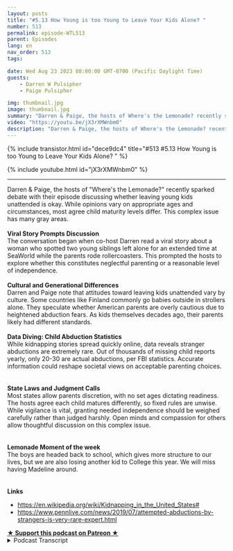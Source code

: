 ```yaml
---
layout: posts
title: "#5.13 How Young is too Young to Leave Your Kids Alone? "
number: 513
permalink: episode-WTL513
parent: Episodes
lang: en
nav_order: 513
tags:

date: Wed Aug 23 2023 08:00:00 GMT-0700 (Pacific Daylight Time)
guests:
    - Darren W Pulsipher
    - Paige Pulsipher

img: thumbnail.jpg
image: thumbnail.jpg
summary: "Darren & Paige, the hosts of Where's the Lemonade? recently sparked debate with their episode discussing whether leaving young kids unattended is okay. While opinions vary on appropriate ages and circumstances, most agree child maturity levels differ."
video: "https://youtu.be/jX3rXMWnbm0"
description: "Darren & Paige, the hosts of Where's the Lemonade? recently sparked debate with their episode discussing whether leaving young kids unattended is okay. While opinions vary on appropriate ages and circumstances, most agree child maturity levels differ."
---
```


<div>
{% include transistor.html id="dece9dc4" title="#513 #5.13 How Young is too Young to Leave Your Kids Alone? " %}

{% include youtube.html id="jX3rXMWnbm0" %}
</div>

---

<html><head></head><body><div>Darren &amp; Paige, the hosts of "Where's the Lemonade?" recently sparked debate with their episode discussing whether leaving young kids unattended is okay. While opinions vary on appropriate ages and circumstances, most agree child maturity levels differ. This complex issue has many gray areas.</div><div><strong><br>Viral Story Prompts Discussion</strong></div><div>The conversation began when co-host Darren read a viral story about a woman who spotted two young siblings left alone for an extended time at SeaWorld while the parents rode rollercoasters. This prompted the hosts to explore whether this constitutes neglectful parenting or a reasonable level of independence.<br><br></div><div><strong>Cultural and Generational Differences</strong></div><div>Darren and Paige note that attitudes toward leaving kids unattended vary by culture. Some countries like Finland commonly go babies outside in strollers alone. They speculate whether American parents are overly cautious due to heightened abduction fears. As kids themselves decades ago, their parents likely had different standards.<br><br></div><div><strong>Data Diving: Child Abduction Statistics</strong></div><div>While kidnapping stories spread quickly online, data reveals stranger abductions are extremely rare. Out of thousands of missing child reports yearly, only 20-30 are actual abductions, per FBI statistics. Accurate information could reshape societal views on acceptable parenting choices.<br><br></div><div><strong><br>State Laws and Judgment Calls<br></strong>Most states allow parents discretion, with no set ages dictating readiness. The hosts agree each child matures differently, so fixed rules are unwise. While vigilance is vital, granting needed independence should be weighed carefully rather than judged harshly. Open minds and compassion for others allow thoughtful discussion on this complex issue.<br><br></div><div><strong><br>Lemonade Moment of the week<br></strong>The boys are headed back to school, which gives more structure to our lives, but we are also losing another kid to College this year. We will miss having Madeline around.<br><br></div><div><strong><br>Links</strong></div><ul><li><a href="https://en.wikipedia.org/wiki/Kidnapping_in_the_United_States#">https://en.wikipedia.org/wiki/Kidnapping_in_the_United_States#</a></li><li><a href="https://www.pennlive.com/news/2019/07/attempted-abductions-by-strangers-is-very-rare-expert.html">https://www.pennlive.com/news/2019/07/attempted-abductions-by-strangers-is-very-rare-expert.html</a></li></ul>
<strong>
  <a href="https://www.patreon.com/wheresthelemonade" target="_donate" rel="payment" title="★ Support this podcast on Patreon ★">★ Support this podcast on Patreon ★</a>
</strong></body></html>

<details>
<summary> Podcast Transcript </summary>

<p>﻿1</p>
<p>This topic came aboutbecause you were reading your newsreelsand you read this watch and.</p>
<p>Yeah, mostly.</p>
<p>Mostly watching your newsreels.</p>
<p>And you came across this.</p>
<p>Oh, it was flame bait.</p>
<p>It was all over.</p>
<p>All over the Internet, right?</p>
<p>Yeah, It was an article aboutwhat was an article.</p>
<p>It was a real that someone had postedabout how she was at SeaWorld.</p>
<p>And she noticed thatthere is a childstanding there, a 7 to 8 year old.</p>
<p>She wasn't exactly sure.</p>
<p>Standing there next to a stroller that hadwhat she thought was aa1 month old.</p>
<p>And they were alone for several minutes.</p>
<p>And then it was like</p>
<p>So she walks over there and is like,what's going on?</p>
<p>And this little girl is like,</p>
<p>My parents are on a roller coaster.</p>
<p>And this man was like, What?</p>
<p>Well, wait, wait.</p>
<p>You said seven years old.</p>
<p>But it waswe were not sure how old she was.</p>
<p>In the article.</p>
<p>She says seven, seven, ten, nine.</p>
<p>Okay. Well, let's talk about that first.</p>
<p>Yes, there's a huge difference betweena seven year old and a nine year old.</p>
<p>Huge difference.</p>
<p>I mean, that's 20% of their life or well,what, 18% of their life to that point?</p>
<p>That's a big difference, right?</p>
<p>I mean, there's a lot of maturitybetween a nine year old and a seven.</p>
<p>Oh, I mean, huge, honestly, especiallyif she was just seven or almost ten.</p>
<p>Yeah, right. That's huge. So,</p>
<p>I don't know.</p>
<p>This lady just said a 7 to 9 year old.</p>
<p>So that yes, that is a huge difference.</p>
<p>She ends up standing therewith the little girland the newborn parents were gonefor 25 minutes.</p>
<p>So this person says.</p>
<p>Okay, so 25 minutes.</p>
<p>All right.</p>
<p>So this lady gets SeaWorldemployee involved.</p>
<p>You know,she waits until the parents get there.</p>
<p>And, you know, she'she's very upset that they've been left.</p>
<p>We're 25.</p>
<p>So we decided we would talk about this.</p>
<p>So what do you think? What what'swhat's your opinion on my.</p>
<p>First opinion is my job.</p>
<p>Mind your own business.</p>
<p>But at the same time, a seven year old.</p>
<p>A ten year old. Okay, maybe.</p>
<p>And how old was the baby?</p>
<p>How old?</p>
<p>She said she thought the baby look likea newborn, that she thought maybe a month.</p>
<p>She wasn't sure of either age.</p>
<p>She was. Yes. All right.</p>
<p>So and then sheshe said the baby was crying.</p>
<p>And and so I know.</p>
<p>That's one of those. Hard right now.</p>
<p>My first gut reaction is mindyour own business.</p>
<p>But then my my second gut reaction wouldbe, ah, then, you know, I think about it.</p>
<p>It's like, all right, you've abandonedyour child to go on a rollercoaster.</p>
<p>Hey, it's also be a really good rollercoaster.</p>
<p>Well, maybe it waswhile you like roller coasters.</p>
<p>I don't. Yeah, so.</p>
<p>But I mean, so what?</p>
<p>So the lady that posted it,obviously she was concerned.</p>
<p>Right nowthere was a lotof mixed reactions to her posting this.</p>
<p>Right. Right.</p>
<p>So there were reactions of what you justsaid.</p>
<p>Mind your own business.</p>
<p>Why are you getting in people's business?</p>
<p>Right.</p>
<p>I would say 80% of the reaction, though,was how dare, how dare these peopleleave their children?</p>
<p>How dare these people leave themto go on a roller coaster?</p>
<p>How selfish can you be?</p>
<p>Yes, he I had both of those emotionsin a very short period time.</p>
<p>So. Yeah.</p>
<p>So. Okay. So let's say for.</p>
<p>All right, what got one more?</p>
<p>Did she nameor take pictures of these kidsor was that on the Internetor just no story?</p>
<p>She did not know there was no nameand there was.</p>
<p>Nope, There was no gate.</p>
<p>The camera was was pacing like the groundbecause she didn't want the kids right.</p>
<p>Oh, so it was a video reel?</p>
<p>It was a video.</p>
<p>Yes, it was a video video reel.</p>
<p>And it was like facing the groundthe whole time.</p>
<p>So which was the right thing to do, right?</p>
<p>Yeah, that's.</p>
<p>That's different.</p>
<p>She has no businessposting. Yeah. No, no, no, no.</p>
<p>These kids faces or even their parents.</p>
<p>Right. Right.</p>
<p>So the camera was, like, facing downthe. Whyis it so why is that so different for you?</p>
<p>Why is a video different than an article?</p>
<p>Because it makes it more real.</p>
<p>Okay. You know what I mean?</p>
<p>Because if it's an article, it's postfacto.</p>
<p>I, i, i, this is what happened.</p>
<p>But a videoshe's like in the moment doing it. Yes.</p>
<p>So or.</p>
<p>Like,you know that she's telling the truthmore than an article you're like, oh, but.</p>
<p>Possibly possibly you didn't see the kids.</p>
<p>No, but I mean you you,you saw like the feet of the kid.</p>
<p>You saw the stroller,</p>
<p>Like she was just making surethat she wasn't showing their face.</p>
<p>Like.</p>
<p>Yeah, yeah, that that was tricky.</p>
<p>Why? Why did she get the video out?</p>
<p>Oh, well.</p>
<p>Why do you think.</p>
<p>To have something beat on on the. Ground?</p>
<p>She could get some foul.</p>
<p>I mean, obviously,if she just cared about the kids,she wouldn't have pulled her video out.</p>
<p>You know what I mean?</p>
<p>Oh, cause.</p>
<p>She, you know, wanted some of themviews of views, Right?</p>
<p>Like, you know, parents leave childrento go on roller coaster, right?</p>
<p>That's the.</p>
<p>That's the. Yeah, that's the tagline.</p>
<p>So, yes, if she just was concerned,the video would not have come out.</p>
<p>All right. But yeah.</p>
<p>All right.</p>
<p>So let'sright or wrong, whatever she did. Yes.</p>
<p>Right.</p>
<p>Let's talk about what is the youngest agethat you can leave?</p>
<p>Well, first of all, okay.</p>
<p>I want to know,would we have done something like thatif we went to that?</p>
<p>We've never been to zerowith the little kid, you and I.</p>
<p>No, no, no. We've been to Legoland.</p>
<p>We've been to Disneyland.</p>
<p>We've been to Universal. No, we wouldn't.</p>
<p>We would. I would never.</p>
<p>Know. I would never.</p>
<p>But you know what?</p>
<p>And we talked about this earlier.</p>
<p>In other countries, they leave their kidsoutside all the time. Yes.</p>
<p>Was it Finland, mainland? Yeah.</p>
<p>Like they literally the coffee shopsjust have strollers lined up outsideand they're not empty.</p>
<p>The strollers have you know,they have their babies in them.</p>
<p>It's like what is going on.</p>
<p>So yeah, that'sa they have a very safe country as well.</p>
<p>Very safe country.</p>
<p>That's something we're going to get toas well. Well, all right.</p>
<p>They have a very safe.</p>
<p>But that's also part of their culture,right?</p>
<p>You the kids don't belonginside the restaurant.</p>
<p>They bring in their strollers.</p>
<p>They're not eating.</p>
<p>Yeah, right.</p>
<p>I mean. They're these are babies.</p>
<p>These are. Babies. They're babies.</p>
<p>They're living next doorand they're supposedly napping.</p>
<p>And it's just it's not even a thought.</p>
<p>They'reyou just leave your sleeping, baby.</p>
<p>So is it is it that our society is sooverly cautious because we'reall concerned about child abductionand things like that?</p>
<p>Is is that the case?</p>
<p>I yes. And,you know, I was just talking toone of our kidsabout this the other day,and I was saying,is there more kidnapings nowthan there was when we were kids?</p>
<p>Yeah, right. When we were kids.</p>
<p>Or is it the same number?</p>
<p>But we have the Internet now. All right.</p>
<p>So what did our kids say?</p>
<p>Every single child abductionwe know about, right?</p>
<p>I mean, if there's one.</p>
<p>Yeah, we know about itbecause we have Internet.</p>
<p>We didn't know about it before.</p>
<p>Unless you happento read it in the newspaper or write.</p>
<p>Or was on the news, it was big,you. Know, It was on the. News.</p>
<p>All right.</p>
<p>So what's the what's the what did she say?</p>
<p>Or he.</p>
<p>I don't know who you talkto. You don't. Tell me.</p>
<p>Yeah, they were like,</p>
<p>I bet there's more nowbecause we live in a scary world, right?</p>
<p>Oh, yeah.</p>
<p>So since we're talking about that,</p>
<p>I did some research.</p>
<p>Out the research departments out again.</p>
<p>Their research departmentis in the building, so</p>
<p>I didsome research on Kidnapingsand I will tell you,depending on where you look, it'skind of all over the place.</p>
<p>Like there's different statisticsdepending on which website youand it was confusing.</p>
<p>It was confusing, I will say that.</p>
<p>But you got toyou got to the real statistics though,that are that arethat are from the FBI, right? Yes.</p>
<p>I got Wikipedia, which of course that.</p>
<p>Yeah, that's. Reliable.</p>
<p>So Wikipedia says fewer than 350people under the age of 21are abducted in the street by strangersin the United States per year.</p>
<p>Now there's like 10 to 20000kids abducted,but typically by a family member.</p>
<p>In typically a parent. Yes, a parent or.</p>
<p>Right. Someone they know.</p>
<p>So that was 350.</p>
<p>Now, another site that I went to,another articlethat I believe was an articlethat was posted, and it was like onethat the FBI led me to.are abducted by strangers on averageper year.</p>
<p>Wow. That's a lotless than what I thought.</p>
<p>Yes. Still sad.</p>
<p>Very, very sad. Horrific.</p>
<p>Horrific to have that happen.</p>
<p>However, that's minusculethat you have a better chance of.</p>
<p>I don't even know, like.</p>
<p>Getting hit by lightning.</p>
<p>Yeah. I mean. It's there's lots.</p>
<p>Well, so because I did some ancillaryresearch, just yes,there were some numbers out there saying</p>
<p>Right.</p>
<p>So I you when you told me that,you told me what about this number?</p>
<p>So those arethose are people reported missing.</p>
<p>So people call and say, oh, my 15 yearold is missing and has run away.</p>
<p>Those are those are reported missing.</p>
<p>But then but real abduction.</p>
<p>But real abductions.</p>
<p>But then, you know, people call and say,oh, you know.</p>
<p>Because if you go to and there'slots of sites out there that are tryingto do the right thing and helpin these abductions and prevention.</p>
<p>Right.</p>
<p>But they put the big number up there.</p>
<p>Yeah, right.</p>
<p>So that's another interesting thingabout the Internet and all the plain baitthat's out there.</p>
<p>Instagram and Yes, and Twitteror X or Threads nowis they put that 180,000 and it's like,</p>
<p>Oh, it's fear.</p>
<p>Oh, my goodness.</p>
<p>I have a one in 500 chance or one in 2000chance of getting abductedor my kids getting up.</p>
<p>Doctor that is.</p>
<p>And that is that is you're rightthey're putting fear into your.</p>
<p>So all right.</p>
<p>If everyone knew what the real numberwas. 32.</p>
<p>Yeah.</p>
<p>Or let's. Say anything.</p>
<p>Yeah. Let's even make it 50.</p>
<p>Right.</p>
<p>Would people be more okay with leavinga seven yearold to watch a little baby for 20 minutes?</p>
<p>Oh, and wait.</p>
<p>I didn't finish that statistic.</p>
<p>And the statistics of stranger abductionin an amusement parkis pretty much nothing like it's really.</p>
<p>Yes, because I went furtherto look into that.</p>
<p>It's almost nothing.</p>
<p>Like there wasn't even really a statistic,because it just.</p>
<p>It just doesn't happen.</p>
<p>It doesn't happen. Well, so they.</p>
<p>Can see that because a child would startyelling or a child would.</p>
<p>Right. Right.</p>
<p>And there's so many strangerdanger of stranger. Yeah.</p>
<p>So they were saying those 20 to 30 kidsthat are typically kidnaped by a stranger.</p>
<p>It is usually when they're walking homealone, they're they're alone.</p>
<p>While the child from school.</p>
<p>Yes. Almost alwaysthe child is alone when they're kid.</p>
<p>So they saidto be kidnaped out in the parkor just doesn't it doesn't happen.</p>
<p>Okay.</p>
<p>It has happened, but there's not evenit hasn't happened enough to even have.</p>
<p>To have a yearly statistics. Yeah.</p>
<p>All right. So this is really interesting.</p>
<p>If we were empoweredwith more information,would we Interesting.</p>
<p>Would we be more okay withwould there be a debate on the.</p>
<p>Yeah.</p>
<p>All right.</p>
<p>So you did additional research onthere are actually laws around.</p>
<p>Yes. On on leaving children alone. Yes.</p>
<p>So I went and looked.</p>
<p>And every state is different.</p>
<p>Every state has their own laws,you know, about what?</p>
<p>What the ages.</p>
<p>And how long.</p>
<p>And for leaving your child at home.</p>
<p>And guess what?</p>
<p>Most states have the law of.</p>
<p>It's the parent's decision.</p>
<p>Really?</p>
<p>Yes. There's no like, oh, 12 years oldthere.</p>
<p>There is a few states that have that.</p>
<p>But most statesit says that it is the parent's decisionbecause every child different,every circumstance is different.</p>
<p>And we have some examples of that.</p>
<p>Yeah, right.</p>
<p>So in my kids before we got married,my kids,my second child was always left in charge.</p>
<p>Right. You have the same thing.</p>
<p>Yeah.</p>
<p>Well, yes, I would tell my second childthat I would tellmy oldest child that she was in charge,and then I would take my second childand go here really intact.</p>
<p>And only because not because my secondchild was super irresponsible.</p>
<p>She was just like, Hey, parents are goneand she just did her own thing.</p>
<p>You didn't really payattention to the other kidsbecause she was just doing well.</p>
<p>So we were a little more prompt.</p>
<p>We said, Matthew,you're in charge of yourself, right?</p>
<p>You're in charge of the little overkids. Right.</p>
<p>And I think downwas probably ten at the time. Yeah.</p>
<p>And we go away for a couple hours. Right.</p>
<p>And, you know,and they had our cell phone number.</p>
<p>Yes. Of course.</p>
<p>Yeah.</p>
<p>So that's and it's personalitieslike Roblox personnel.</p>
<p>My second child, Rachel,she is a Type A personality.</p>
<p>She had to be in control. Yeah.</p>
<p>She was just like, you know,what do you need to do, Mom? I'll do it.</p>
<p>I'll make sure the doors are locked,</p>
<p>I'll cook dinner,</p>
<p>I'll clean it up like a man is likeman has such a laid back personality,which is such a blessingin so many areas of lifethat she's just like,whatever your mom is. So.</p>
<p>So I like that.</p>
<p>That it's up to the parentsand it's different for every child.</p>
<p>And it's different in situationslike if you might getthis might be called on youbecause you left your eight yearold at home with your three yearold for 10 hours.</p>
<p>Right.</p>
<p>Like, oh, that's so situational, right?</p>
<p>Like now, is that considered neglectbecause you left those two young childrenat home.</p>
<p>Now, if you left the home for an hour,</p>
<p>I don't think anybody would.</p>
<p>You know,</p>
<p>I mean, so it's it's situational.</p>
<p>It's yeah, but on children.</p>
<p>Yeah, but so what?</p>
<p>It's not against the lawthen to leave your children in a lot of.</p>
<p>Most states it is notit is based on situation.</p>
<p>You know if the children get hurtwhile you're gone,that could be child endangerment, right?</p>
<p>It could be.</p>
<p>So you still have to be carefulbecause the police can still charge youwith something. Right.</p>
<p>And we start talking about thisin a blended family.</p>
<p>Are you more cautious about.</p>
<p>Oh, absolutely.</p>
<p>Absolutely.</p>
<p>Because you don't want to give your exany more ammunition to go to.</p>
<p>Court. To go to custody.</p>
<p>I mean, of course,you don't want your children to get hurt,so of course you're being cautious.</p>
<p>But I think we were even more cautiousin a blended.</p>
<p>I think that's pretty normal. Yeah.</p>
<p>I mean, because especiallyin the early,early days of separation. Yes.</p>
<p>And things like that. Yeah.</p>
<p>Your and your lawyers are feeding this,by the way.</p>
<p>The lawyers, you know. Yes.</p>
<p>Another conflict,another six minute email, another $100.</p>
<p>There's a lot of conflict and contentionat the beginning.</p>
<p>So you are ultra cautious. Yes.</p>
<p>And you're also looking forare they doing things I wouldn't do right.</p>
<p>Or maybe together we would do.</p>
<p>Yes, exactly.</p>
<p>But individually, being ultra cautious.</p>
<p>Now we're like picking aparteverything that our ex is doing, right?</p>
<p>Like, how dare you do that?</p>
<p>Even though youmaybe would have done that.</p>
<p>But, you know, we made.</p>
<p>Our child walk home from school. Right?</p>
<p>Like these thingsthat maybe would have beenokay if you were married,but you're looking for every little thingto be upset about,especially in the early days of a divorce.</p>
<p>Yeah. So?</p>
<p>So and that's all fed by fear that we'reseeing statistics on the Internet.</p>
<p>So. QUESTION Yes.</p>
<p>How long did it take you to actuallyresearch it and find it real numbers?</p>
<p>Well, all thenumbers were numbers, but they werewere they half truths?</p>
<p>Yeah, they were. Yeah. Like the 180,000.</p>
<p>I was like, oh my gosh.</p>
<p>And then when you start reading the fineprint, it's 180,000.</p>
<p>Are the reports.</p>
<p>So I called because my child was missing,but then my child was found.</p>
<p>Yeah, he was right.</p>
<p>He was at the neighbor's house, right?</p>
<p>So his dad picked him upfrom. School yesterday, 180,000.</p>
<p>That also includesparent parental abductors.</p>
<p>So once you get into the fineprint, can only take me 10 minutes.</p>
<p>Like it's not hard.</p>
<p>But we live in such a fear based societynow, don't you think?</p>
<p>Oh, yeah.</p>
<p>We're paranoid or paranoid.</p>
<p>Yeah, we're afraid now.</p>
<p>But we have more informationthan we've ever had before.</p>
<p>And I think that's scary.</p>
<p>I do.</p>
<p>Well, so is that because people are peoplearen't researching it and they propagate.</p>
<p>They propagate lie I shouldn't saylies because that's too strong a word.</p>
<p>Yeah, but they propagate myths,appropriated data.</p>
<p>Latest example is when the news,</p>
<p>CNN and FOX both did it.</p>
<p>So both sides of the political spectrumreportedthat the straw usage in the United States.</p>
<p>Oh, you're right for that. Yeah.</p>
<p>And no one could pinpointwhere the data came from.</p>
<p>Right.</p>
<p>And the straw manufacturers are like,no, we don't produce a half a trillionstraws.</p>
<p>Yeah.</p>
<p>So where are they all.</p>
<p>Like we actually did.</p>
<p>Exactly. Nice.</p>
<p>And it came because of a fourth gradereport up in New Hampshire.</p>
<p>Right?</p>
<p>And I'm like, oh, my goodness.</p>
<p>Is no one checking sources anymore?</p>
<p>Right?</p>
<p>Well, or they'rethey just look like the taglines, right?</p>
<p>They look at the clickbait, like, hereit is like,</p>
<p>I don't know, 80,000children are reported missing in a year.</p>
<p>That's true. That is true.</p>
<p>But how many actually were abducted?</p>
<p>Abducted.</p>
<p>So a small number.</p>
<p>I'm glad it's a small number. Me too.</p>
<p>I wish it was zero.</p>
<p>Yes, I wish it was zero zero.</p>
<p>I can't imagine the trauma and theoh of having your child attacked.</p>
<p>I can't even imagine or horrific.</p>
<p>But as a society, we'vewe've kind of injected a lot of fear.</p>
<p>Now, at the same time,</p>
<p>I would not do that.</p>
<p>And I asked why.</p>
<p>I asked our daughter Rachel,who has three children, seven, four and.</p>
<p>Two. Yeah.</p>
<p>I asked her.</p>
<p>Would she do that. Would she do that?</p>
<p>And she said, no, we would not do that.</p>
<p>Not not at an amusement park.</p>
<p>She would not leave her kids homealone and at a public place, right?</p>
<p>Absolutely not. They would not.</p>
<p>Okay. But if she was nine.</p>
<p>Yeah, I mean, maybe nine or ten.</p>
<p>Especially Emma, my oldest granddaughter.</p>
<p>Yes, he is.</p>
<p>Shout out to Emma. Yes.</p>
<p>He's so responsible for his man. Yes.</p>
<p>So maybe nine or ten. I mean, I don'tshe doesn't know Rachel didn't.</p>
<p>She's like she's not there yet.</p>
<p>I mean, she's not there.</p>
<p>So she was just like, right now.</p>
<p>No, I absolutely wouldn't leave.</p>
<p>Emma, who's seven, getting close to eight.</p>
<p>You wouldn't leave her with.</p>
<p>With Mitchell.</p>
<p>With the Mitchells, too.</p>
<p>But even with a newborn that she would.</p>
<p>Yeah. To go on a roller coaster.</p>
<p>And you know what?</p>
<p>So and so in that role that she put up,she waited until the parents came,which apparently, allegedlyit was 25 minutes.</p>
<p>And when the parent showedup, the parents,you know,she's yelling at the parents, Right.</p>
<p>Is being what they call a Karen. Right.</p>
<p>They the parents called her andthey wereshe was getting more and more angrybecause the parents were laughing at her.</p>
<p>They were just like,okay, like everything's fine.</p>
<p>You're like mine. You okay?</p>
<p>And they were laughing.</p>
<p>And she was just like,it was just you have that is,when you're mad and someone'slaughing at you, you're infuriated.</p>
<p>So it was just making her more in fury,hated. And.</p>
<p>But was it against the law, what they did?</p>
<p>No, no, I don't think it was like</p>
<p>SeaWorld's interests come out.</p>
<p>Well, there's also there's there'sthe question on was she being noseyor was being concernedand being a good citizen.</p>
<p>Right.</p>
<p>Because there's a fine line there.</p>
<p>Yeah, right.</p>
<p>There's a fineline of am I getting too involved?</p>
<p>But like I said to me,</p>
<p>I mean, I don't know this lady at all, butonce her camera came out,</p>
<p>I feel like she waswent from being less concerned and more.</p>
<p>Well, all right.</p>
<p>So I guess.</p>
<p>If we were concerned,what would we have done?</p>
<p>We IPRA So that would haveif I would have noticed that, yeah,</p>
<p>I probably would have stood offto the side watching it all play outto see if if I was neededand when are the parents coming.</p>
<p>And I probably would have done that.</p>
<p>I probably would not,unless that seven or two nine year oldlooked likethey were starting to freak out,then I probably would, but</p>
<p>I probably would have just stood aside.</p>
<p>And why?</p>
<p>Yes. And not chastise the parentswhen they come back.</p>
<p>I don't I'mnot really a chastising of people.</p>
<p>I don't know.</p>
<p>Like, I it's not really my thing.</p>
<p>I mean, I don't to.</p>
<p>School in in in this in this respectbeing a good persondoesn't mean you have to chastisesomeone else.</p>
<p>No, but.</p>
<p>You can be concerned and watch.</p>
<p>Right. And be cognizant. Yes.</p>
<p>So what's going onin case something did happen,like maybe the baby's having a hardtime. Yes.</p>
<p>Yeah. Or, you know, Yeah.</p>
<p>Then you could be there to help.</p>
<p>Right?</p>
<p>So I haveto call the police on someone before.</p>
<p>Which you have. Yes.</p>
<p>It was.</p>
<p>I went to, I think TJ Maxxprobably 12 or 13 years ago.</p>
<p>It was in the heat of the summer.</p>
<p>And I walked by this carand there is two little kids.</p>
<p>There's like a probably a six month oldand maybe a two and a half yearold in their car,buckled in their car, seats in the car.</p>
<p>And the windows were like,you know, a little bit rolled down.</p>
<p>Not too much because, you know,they don't want someone be ableto reach in and grab their child,but they want enough airthat's probably 85 degrees outside.</p>
<p>And so I went and got and the kids weren'tcrying when I walked by.</p>
<p>I went and got in my carand I waited for like 5 minutes.</p>
<p>No one came outand I called the police.</p>
<p>I called 911 because I had no ideahow long they had been sitting there.</p>
<p>But I knew it had been at least 5 minutes.</p>
<p>And to me, that's too long.</p>
<p>You should not be leavingyour babies in the car.</p>
<p>I mean,maybe if it was like one minute,if you had to run in and return a video.</p>
<p>Look, I'mgoing back to Blockbuster. On No block.</p>
<p>If you hadno right, of courseyou ran right back to your car.</p>
<p>Yes, I've done that.</p>
<p>Or run into the cleaners,grab your stuff. Ran right back.</p>
<p>Gone for a minute.</p>
<p>So the cops came.</p>
<p>By the time the cops came,it had been 15 minutesand the mom still hadn't come out right.</p>
<p>As the cops pulledin, the mom starts walking out. So.</p>
<p>So it had been a minimum of 15 minutesand they're talking to me.</p>
<p>And then she comes outand she was not happyat all that we should.</p>
<p>And I was like, You bet.</p>
<p>And then she's like,</p>
<p>I've only been there for 5 minutes.</p>
<p>And I'm like, Well, that is a liebecause it's been at least 15 minutes.</p>
<p>And anyway, and then I excused myselfand left her to talk to the police.</p>
<p>I have no idea what happenedbecause I don't want to be that nosy.</p>
<p>I there was nothing for me to do anymore,and I don't need to reprimand this mom.</p>
<p>So if there's this about 13 years ago,there were some very highprofile casesabout that time of some children dying.</p>
<p>All right. Because the same thing.</p>
<p>So do you think that influencedyour decision to do something</p>
<p>Maybe.</p>
<p>I mean, yeah, probably.</p>
<p>I mean, I just. Yes,because it was top of mind. Yeah.</p>
<p>Just seeing kids in a hot car,you know, it's kind of like I said,for longer because I was like, Oh,maybe she just ran in real quick.</p>
<p>But yeah, like I said, after 5 minutes,like all.</p>
<p>That, that reminds me of an old story of amy mom leaving us in the car.</p>
<p>But it was Christmas time. Yeah.</p>
<p>So not hot. Not hot. Right.</p>
<p>But we didn't have our shoes on because wemy mom was putting together aa Christmas party for my dad's office.</p>
<p>And as little kids,we took all the bulbs off the treeand threw them in the corner.</p>
<p>Naturally,we would do that. Yeah, we were.</p>
<p>We were. Yeah.</p>
<p>So my mom rounded uskids up, put us in the carand drove us to Longs</p>
<p>Drug and left us in the car.</p>
<p>And then she went in to get more ornament.</p>
<p>I would have left you inthe car as well. Well, yeah.</p>
<p>I would, but.</p>
<p>We didn't have. We both have a. Terriblechildren and.</p>
<p>We didn't have our shoes on or,you know, coatsbecause my mom just said I'm in a hurry,</p>
<p>I got to get this done.</p>
<p>Right.</p>
<p>So my oldest sister, Darlene,</p>
<p>I'm spilling the tea.</p>
<p>So my family, if they're listening.</p>
<p>And Eileen, if you have the. Real truth.</p>
<p>The real truth,you call me and you tell meand I'll make sureit's on the next podcast.</p>
<p>He's if he's dialing,exaggerating the story.</p>
<p>Darlene takes myselfand I think Dana and we go into.</p>
<p>The hallway, How old are you?</p>
<p>I don't. Probably eight.</p>
<p>You were eight?</p>
<p>No, I was probably six.</p>
<p>Darlene was probably.</p>
<p>Eight. So eight. Six and and or four.</p>
<p>Okay. Right.</p>
<p>And the other kid,</p>
<p>I don't know where the other kids were.</p>
<p>Probably left at home with Alan. Yeah.</p>
<p>So we she holds us into long strug.</p>
<p>Right.</p>
<p>Which is next to the mall and the mallcop comes up and says, Where's your mom?</p>
<p>She goes, Darlene told her she hates us.</p>
<p>She abandoned.</p>
<p>Oh, my. Yeah.</p>
<p>The deadliness. Oh, yeah. What the. Heck.</p>
<p>So, yeah,there's a whole story behind that.</p>
<p>Darlene, I need your rebuttal.</p>
<p>I need your rebuttal.</p>
<p>Oh, What?</p>
<p>Yeah. Oh, of course.</p>
<p>We didn't have our shoes on or coats.</p>
<p>So was your mom just beyond livid?</p>
<p>Well, they called over Longsdrugs and said, you know, asomeone have who's the parent of Darlene,</p>
<p>Darrin and Danaand my mom,he was livid.</p>
<p>I'd love to hear.</p>
<p>That's my recollection of the story.</p>
<p>She must have been really lividbecause the whole reason she wasthere was because you.</p>
<p>Because you broke all the ornaments.</p>
<p>Oh, my. So, yeah, I want to hear.</p>
<p>I want to hear this.</p>
<p>So this is your memory of it?</p>
<p>This is. My memory.</p>
<p>I don't remember the incident happening.</p>
<p>I kind of vaguely.</p>
<p>Yeah, but I rememberthe story being told several.</p>
<p>Okay, So. Yes.</p>
<p>So I want your mom and your sister. Okay.</p>
<p>Have to come.</p>
<p>On their version of events, but.</p>
<p>Okay, so. So let's talk. So.</p>
<p>So basically,</p>
<p>I think what we're getting down to isevery child is different,every act, right?</p>
<p>I mean, like some kids are readyto be left home alone at tenand some kids aren't ready to be left homealone until 12 or 14.</p>
<p>I don't you know what I mean?</p>
<p>Like, you have to make that decisionas a parent.</p>
<p>Well, and also,</p>
<p>I think the other thing is, is wewe need to not be so afraidof everything fine,because we infusethat fear into our childrenand they become paralyzed.</p>
<p>They can't make decisions.</p>
<p>They can't do things.</p>
<p>And just some accurate knowledgeor full knowledge.</p>
<p>Right.</p>
<p>Do a little bit of extra researchwhen you see a statisticbecause there's more behind.</p>
<p>It and maybe instead of</p>
<p>I mean, I hate using the word Karen,maybeinstead of us being parents to each other,how about</p>
<p>I mean, maybe we can extend our kindnessinstead of our wrath and our judgment?</p>
<p>Yeah, right.</p>
<p>Like that.</p>
<p>So and so just. Standing there and. And.</p>
<p>Watching out quietlywithout any recognition.</p>
<p>Right.</p>
<p>Let'ssee if these kids might need some help.</p>
<p>And in the parents get back,if you if you want to say, you know,hey, I just want you know,</p>
<p>I was hanging aroundparents might get mad at youor the parents might thank you, but.</p>
<p>Or say nothing if everything was okay.</p>
<p>Yeah, I don't know.</p>
<p>I'm just saying,maybe if we had a little more kindnessin our heartsinstead of trying to be judgmental.</p>
<p>And and get some clickbait on the. Yes.</p>
<p>So I'm pretty. Yeah. No, I grewour lemonade moment of the week.</p>
<p>It's that time of year again.</p>
<p>Which</p>
<p>I cannot believe that this summer went byand the kids started school this weeklike, why.</p>
<p>Not all the kids start at school?</p>
<p>No, we have a junior and a senior,so our two boys started school this weekand it actually it it made me kind of sadbecause I felt like the summerwent by so fast that I was just like,</p>
<p>It's back to the rat race now.</p>
<p>I mean, I barely have seen Sam this weekbecause he went from school to work to,</p>
<p>I mean, like, yeah, and, you know,the other kids were at their mom's housethis week coming back over today.</p>
<p>So I didn'thave I wasn't missing themin the same way that I was missing Sam.</p>
<p>But yeah, it'skind of back to the rat race.</p>
<p>And and we're losing one child.</p>
<p>I don't want to talk about that.</p>
<p>So that's the limits.</p>
<p>Our our oldest at home is getting readyto head out to college shortly.</p>
<p>And that's going to be.</p>
<p>Can be brutalbecause Paige will be outnumbered.</p>
<p>That sad day to lose my girl.</p>
<p>What am I going know is going to besurrounded by a bunch of boys?</p>
<p>Yeah. Very different. Right, Madeline?</p>
<p>How'd your day go?</p>
<p>And I actually get details, boys.</p>
<p>How'd your day go? Yeah.</p>
<p>All right, man. Okay.</p>
<p>Nothing. Nothing else.</p>
<p>You're going to give me anything?</p>
<p>Anything at all?</p>
<p>I kind of had a talk with Sam todayand said,</p>
<p>I'm going to need a little more from you.</p>
<p>Like, if you know, Madeline's leaving meand I'm going to need you to talk to mesome more.</p>
<p>He was like, Okay, Mom,if you like today's episode.</p>
<p>Give us five stars on iTunes, Spotify,</p>
<p>Google.</p>
<p>And head to Facebook and like us.</p>
<p>And check out our blogat Where's Eliminated Talk.</p>
<p>Where you can leavequestions and comments.</p>
<p>And but most of all.</p>
<p>Go outand make some lemonade. You betcha, baby.</p>

</details>
